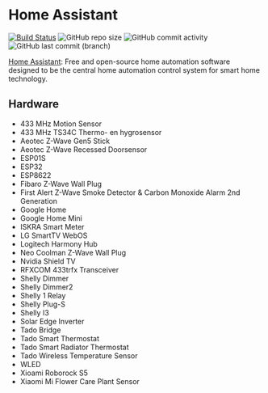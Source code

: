 # Home Assistant

[![Build Status](https://drone.theautomation.nl/api/badges/theautomation/home-assistant/status.svg)](https://drone.theautomation.nl/theautomation/home-assistant)
![GitHub repo size](https://img.shields.io/github/repo-size/theautomation/home-assistant?logo=Github)
![GitHub commit activity](https://img.shields.io/github/commit-activity/y/theautomation/home-assistant?logo=github)
![GitHub last commit (branch)](https://img.shields.io/github/last-commit/theautomation/home-assistant/main?logo=github)

[Home Assistant](https://www.home-assistant.io/): Free and open-source home automation software designed to be the central home automation control system for smart home technology.

## Hardware

- 433 MHz Motion Sensor
- 433 MHz TS34C Thermo- en hygrosensor
- Aeotec Z-Wave Gen5 Stick
- Aeotec Z-Wave Recessed Doorsensor
- ESP01S
- ESP32
- ESP8622
- Fibaro Z-Wave Wall Plug
- First Alert Z-Wave Smoke Detector & Carbon Monoxide Alarm 2nd Generation
- Google Home
- Google Home Mini
- ISKRA Smart Meter
- LG SmartTV WebOS
- Logitech Harmony Hub
- Neo Coolman Z-Wave Wall Plug
- Nvidia Shield TV
- RFXCOM 433trfx Transceiver
- Shelly Dimmer
- Shelly Dimmer2
- Shelly 1 Relay
- Shelly Plug-S
- Shelly I3
- Solar Edge Inverter
- Tado Bridge
- Tado Smart Thermostat
- Tado Smart Radiator Thermostat
- Tado Wireless Temperature Sensor
- WLED
- Xioami Roborock S5
- Xiaomi Mi Flower Care Plant Sensor
